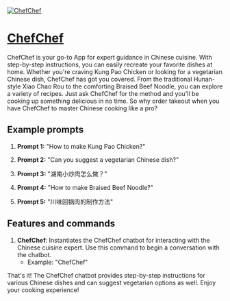 [![ChefChef](https://files.oaiusercontent.com/file-3QxZyLtjw7DQyJTDEN3uPn3i?se=2123-10-20T04%3A17%3A47Z&sp=r&sv=2021-08-06&sr=b&rscc=max-age%3D31536000%2C%20immutable&rscd=attachment%3B%20filename%3D52b0ff0f-bf96-47bf-86df-2ea7dd48d4df.png&sig=k1kOpFXNkL0PBJVb1NsCEyHKP/fn7RzrGxTkJhEREzE%3D)](https://chat.openai.com/g/g-QdQgjI4Jm-chefchef)

# [ChefChef](https://chat.openai.com/g/g-QdQgjI4Jm-chefchef)

ChefChef is your go-to App for expert guidance in Chinese cuisine. With step-by-step instructions, you can easily recreate your favorite dishes at home. Whether you're craving Kung Pao Chicken or looking for a vegetarian Chinese dish, ChefChef has got you covered. From the traditional Hunan-style Xiao Chao Rou to the comforting Braised Beef Noodle, you can explore a variety of recipes. Just ask ChefChef for the method and you'll be cooking up something delicious in no time. So why order takeout when you have ChefChef to master Chinese cooking like a pro?

## Example prompts

1. **Prompt 1:** "How to make Kung Pao Chicken?"

2. **Prompt 2:** "Can you suggest a vegetarian Chinese dish?"

3. **Prompt 3:** "湖南小炒肉怎么做？"

4. **Prompt 4:** "How to  make Braised Beef Noodle?"

5. **Prompt 5:** "川味回锅肉的制作方法"

## Features and commands

1. **ChefChef**: Instantiates the ChefChef chatbot for interacting with the Chinese cuisine expert. Use this command to begin a conversation with the chatbot.
   - Example: "ChefChef"

That's it! The ChefChef chatbot provides step-by-step instructions for various Chinese dishes and can suggest vegetarian options as well. Enjoy your cooking experience!